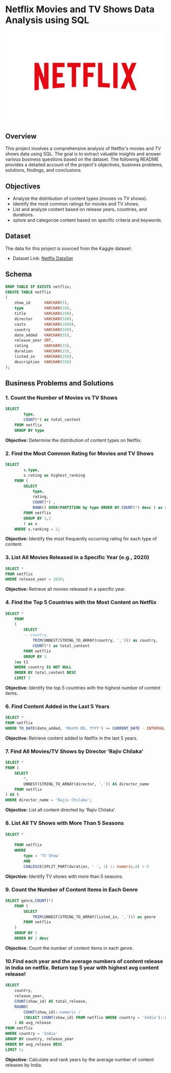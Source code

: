 # Netflix Movies and TV Shows Data Analysis using SQL

![Netflix Logo](NetflixLogo.png)

## Overview
This project involves a comprehensive analysis of Netflix's movies and TV shows data using SQL. The goal is to extract valuable insights and answer various business questions based on the dataset. The following README provides a detailed account of the project's objectives, business problems, solutions, findings, and conclusions.

##  Objectives
<ul>
  <li>Analyze the distribution of content types (movies vs TV shows).</li>
  <li>Identify the most common ratings for movies and TV shows.</li>
  <li>List and analyze content based on release years, countries, and durations.</li>
  <li>xplore and categorize content based on specific criteria and keywords.</li>
</ul>

## Dataset 
The data for this project is sourced from the Kaggle dataset:
<ul>
  <li>Dataset Link: <a href="https://www.kaggle.com/datasets/shivamb/netflix-shows?resource=download">Netflix DataSet</a></li>
</ul>

## Schema 
```sql
DROP TABLE IF EXISTS netflix;
CREATE TABLE netflix
(
    show_id      VARCHAR(5),
    type         VARCHAR(10),
    title        VARCHAR(250),
    director     VARCHAR(550),
    casts        VARCHAR(1050),
    country      VARCHAR(550),
    date_added   VARCHAR(55),
    release_year INT,
    rating       VARCHAR(15),
    duration     VARCHAR(15),
    listed_in    VARCHAR(250),
    description  VARCHAR(550)
);
```

## Business Problems and Solutions

### 1. Count the Number of Movies vs TV Shows
```sql
SELECT 
		type,
		COUNT(*) as total_content
	FROM netflix 
	GROUP BY type
```
**Objective:** Determine the distribution of content types on Netflix.

### 2. Find the Most Common Rating for Movies and TV Shows
```sql
SELECT 
		s.type,
		s.rating as highest_ranking
	FROM (
		SELECT 
			type,
			rating,
			COUNT(*) ,
			RANK() OVER(PARTITION by type ORDER BY COUNT(*) desc ) as ranking
		FROM netflix
		GROUP BY 1,2
		) as s
	WHERE s.ranking = 1;
```
**Objective:** Identify the most frequently occurring rating for each type of content.

### 3. List All Movies Released in a Specific Year (e.g., 2020)

```sql
SELECT * 
FROM netflix
WHERE release_year = 2020;
```

**Objective:** Retrieve all movies released in a specific year.

### 4. Find the Top 5 Countries with the Most Content on Netflix

```sql
SELECT * 
	FROM
	(
		SELECT 
		-- country,
			TRIM(UNNEST(STRING_TO_ARRAY(country, ','))) as country,
			COUNT(*) as total_content
		FROM netflix
		GROUP BY 1
	)as t1
	WHERE country IS NOT NULL
	ORDER BY total_content DESC
	LIMIT 5
```

**Objective:** Identify the top 5 countries with the highest number of content items.

### 6. Find Content Added in the Last 5 Years

```sql
SELECT *
FROM netflix
WHERE TO_DATE(date_added, 'Month DD, YYYY') >= CURRENT_DATE - INTERVAL '5 years';
```

**Objective:** Retrieve content added to Netflix in the last 5 years.

### 7. Find All Movies/TV Shows by Director 'Rajiv Chilaka'

```sql
SELECT *
FROM (
    SELECT 
        *,
        UNNEST(STRING_TO_ARRAY(director, ',')) AS director_name
    FROM netflix
) AS t
WHERE director_name = 'Rajiv Chilaka';
```

**Objective:** List all content directed by 'Rajiv Chilaka'.

### 8. List All TV Shows with More Than 5 Seasons

```sql
SELECT *
		
	FROM netflix
	WHERE 	
		type = 'TV Show' 
		AND 
		COALESCE(SPLIT_PART(duration, ' ', 1) :: numeric,0) > 5
```

**Objective:** Identify TV shows with more than 5 seasons.

### 9. Count the Number of Content Items in Each Genre

```sql
SELECT genre,COUNT(*)
	FROM (
		SELECT 
			TRIM(UNNEST(STRING_TO_ARRAY(listed_in, ','))) as genre
		FROM netflix 
	) 
	GROUP BY 1
	ORDER BY 2 desc
```

**Objective:** Count the number of content items in each genre.

### 10.Find each year and the average numbers of content release in India on netflix. Return top 5 year with highest avg content release!

```sql
SELECT 
    country,
    release_year,
    COUNT(show_id) AS total_release,
    ROUND(
        COUNT(show_id)::numeric /
        (SELECT COUNT(show_id) FROM netflix WHERE country = 'India')::numeric * 100, 2
    ) AS avg_release
FROM netflix
WHERE country = 'India'
GROUP BY country, release_year
ORDER BY avg_release DESC
LIMIT 5;
```

**Objective:** Calculate and rank years by the average number of content releases by India.




